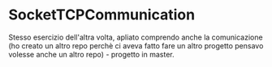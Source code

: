 # SocketTCPCommunication
Stesso esercizio dell'altra volta, apliato comprendo anche la comunicazione (ho creato un altro repo perchè ci aveva fatto fare un altro progetto pensavo volesse anche un altro repo) - progetto in master.
